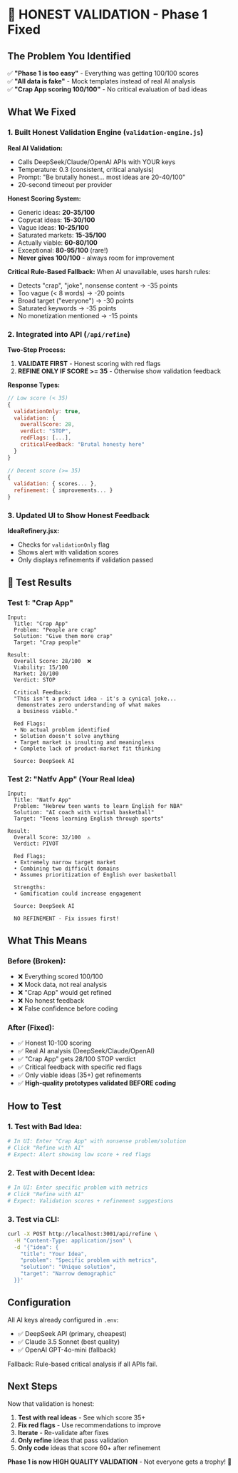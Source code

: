 # 🎯 HONEST VALIDATION - Phase 1 Fixed

## The Problem You Identified
✅ **"Phase 1 is too easy"** - Everything was getting 100/100 scores  
✅ **"All data is fake"** - Mock templates instead of real AI analysis  
✅ **"Crap App scoring 100/100"** - No critical evaluation of bad ideas

## What We Fixed

### 1. Built Honest Validation Engine (`validation-engine.js`)

**Real AI Validation:**
- Calls DeepSeek/Claude/OpenAI APIs with YOUR keys
- Temperature: 0.3 (consistent, critical analysis)
- Prompt: "Be brutally honest... most ideas are 20-40/100"
- 20-second timeout per provider

**Honest Scoring System:**
- Generic ideas: **20-35/100**
- Copycat ideas: **15-30/100**
- Vague ideas: **10-25/100**
- Saturated markets: **15-35/100**
- Actually viable: **60-80/100**
- Exceptional: **80-95/100** (rare!)
- **Never gives 100/100** - always room for improvement

**Critical Rule-Based Fallback:**
When AI unavailable, uses harsh rules:
- Detects "crap", "joke", nonsense content → -35 points
- Too vague (< 8 words) → -20 points
- Broad target ("everyone") → -30 points
- Saturated keywords → -35 points
- No monetization mentioned → -15 points

### 2. Integrated into API (`/api/refine`)

**Two-Step Process:**
1. **VALIDATE FIRST** - Honest scoring with red flags
2. **REFINE ONLY IF SCORE >= 35** - Otherwise show validation feedback

**Response Types:**
```javascript
// Low score (< 35)
{
  validationOnly: true,
  validation: {
    overallScore: 28,
    verdict: "STOP",
    redFlags: [...],
    criticalFeedback: "Brutal honesty here"
  }
}

// Decent score (>= 35)
{
  validation: { scores... },
  refinement: { improvements... }
}
```

### 3. Updated UI to Show Honest Feedback

**IdeaRefinery.jsx:**
- Checks for `validationOnly` flag
- Shows alert with validation scores
- Only displays refinements if validation passed

## 🧪 Test Results

### Test 1: "Crap App"
```
Input:
  Title: "Crap App"
  Problem: "People are crap"
  Solution: "Give them more crap"
  Target: "Crap people"

Result:
  Overall Score: 28/100  ❌
  Viability: 15/100
  Market: 20/100
  Verdict: STOP
  
  Critical Feedback:
  "This isn't a product idea - it's a cynical joke...
   demonstrates zero understanding of what makes
   a business viable."
   
  Red Flags:
  • No actual problem identified
  • Solution doesn't solve anything
  • Target market is insulting and meaningless
  • Complete lack of product-market fit thinking
  
  Source: DeepSeek AI
```

### Test 2: "Natfv App" (Your Real Idea)
```
Input:
  Title: "Natfv App"
  Problem: "Hebrew teen wants to learn English for NBA"
  Solution: "AI coach with virtual basketball"
  Target: "Teens learning English through sports"

Result:
  Overall Score: 32/100  ⚠️
  Verdict: PIVOT
  
  Red Flags:
  • Extremely narrow target market
  • Combining two difficult domains
  • Assumes prioritization of English over basketball
  
  Strengths:
  • Gamification could increase engagement
  
  Source: DeepSeek AI
  
  NO REFINEMENT - Fix issues first!
```

## What This Means

### Before (Broken):
- ❌ Everything scored 100/100
- ❌ Mock data, not real analysis
- ❌ "Crap App" would get refined
- ❌ No honest feedback
- ❌ False confidence before coding

### After (Fixed):
- ✅ Honest 10-100 scoring
- ✅ Real AI analysis (DeepSeek/Claude/OpenAI)
- ✅ "Crap App" gets 28/100 STOP verdict
- ✅ Critical feedback with specific red flags
- ✅ Only viable ideas (35+) get refinements
- ✅ **High-quality prototypes validated BEFORE coding**

## How to Test

### 1. Test with Bad Idea:
```bash
# In UI: Enter "Crap App" with nonsense problem/solution
# Click "Refine with AI"
# Expect: Alert showing low score + red flags
```

### 2. Test with Decent Idea:
```bash
# In UI: Enter specific problem with metrics
# Click "Refine with AI"
# Expect: Validation scores + refinement suggestions
```

### 3. Test via CLI:
```bash
curl -X POST http://localhost:3001/api/refine \
  -H "Content-Type: application/json" \
  -d '{"idea": {
    "title": "Your Idea",
    "problem": "Specific problem with metrics",
    "solution": "Unique solution",
    "target": "Narrow demographic"
  }}'
```

## Configuration

All AI keys already configured in `.env`:
- ✅ DeepSeek API (primary, cheapest)
- ✅ Claude 3.5 Sonnet (best quality)
- ✅ OpenAI GPT-4o-mini (fallback)

Fallback: Rule-based critical analysis if all APIs fail.

## Next Steps

Now that validation is honest:

1. **Test with real ideas** - See which score 35+
2. **Fix red flags** - Use recommendations to improve
3. **Iterate** - Re-validate after fixes
4. **Only refine** ideas that pass validation
5. **Only code** ideas that score 60+ after refinement

**Phase 1 is now HIGH QUALITY VALIDATION** - Not everyone gets a trophy! 🎯
